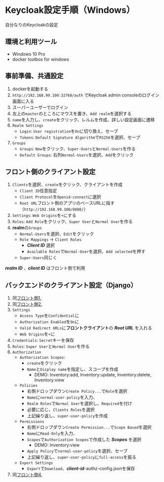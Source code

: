 # Keycloak設定手順（Windows）

自分なりのKeycloakの設定

## 環境と利用ツール
 - Windows 10 Pro
 - docker toolbox for windows

## 事前準備、共通設定
1. dockerを起動する
1. `http://192.168.99.100:32768/auth` でKeycloak admin consoleのログイン画面に入る
1. スーパーユーザーでログイン
1. 左上の`master`のところにマウスを置き、`Add realm`を選択する
1. `name`を入力し、`create`をクリック、レルムを作成、詳しい設定画面に遷移
1. `Realm Settings`
    - `Login`: `User registration`を`On`に切り換え、セーブ
    - `Tokens`: `Default Signature Algorithm`で`RS256`を選択、セーブ
1. `Groups`
    - `Groups`: `New`をクリック、`Super-Users`と`Normal-Users`を作る
    - `Default Groups`: 右列`Normal-Users`を選択、`Add`をクリック

## フロント側のクライアント設定
1. `Clients`を選択、`create`をクリック、クライアントを作成
    - `Client ID`任意指定
    - `Client Protocol`を`Openid-connect`に選択
    - `Root URL`フロント側のアプリのベースURLに指す（`http://192.168.99.100/8080/`）
1. `Settings`: `Web Origins`を`+`にする
1. `Roles`: `Add Role`をクリック、`Super User`と`Normal User`を作る
1. **realm**の`Groups`
    - `Normal-Users`を選択、`Edit`をクリック
    - `Role Mappings` -> `Client Roles`
      - ***Client ID*** 選択
      - `Available Roles`で`Normal-User`を選択、`Add selected`を押す
    - `Super-Users`同じく

***realm ID*** 、***client ID*** はフロント側で利用

## バックエンドのクライアント設定（Django）
1. 同[フロント側1.](#フロント側のクライアント設定)
1. 同[フロント側2.](#フロント側のクライアント設定)
1. `Settings`
    - `Access Type`を`Confidential`に
    - `Authorization Enabled`を`On`に
    - `Valid Redirect URLs`に**フロントクライアント**の ***Root URL*** を入れる
    - `Web Origins`を`+`に
1. `Credentials`: `Secret`キーを保存
1. `Roles`: `Super User`と`Normal User`を作る
1. `Authorization`
    - `Authorization Scopes`:
      - `create`をクリック
      - `Name`と`Display name`を指定し、スコープを作成
        - DEMO: Inventory:add, Inventory:update, Inventory:delete, Inventory:view
    - `Policies`
      - 右側ドロップダウン`Create Policy...`で`Role`を選択
      - `Name`に`normal-user-policy`を入力、
      - `Realm Roles`で`Normal User`を選択し、`Required`を付け
      - 必要に応じ、`Clients Roles`を選択
      - 上記繰り返し、`super-user-policy`を作成
    - `Permissions`
      - 右側ドロップダウン`Create Permission...`で`Scope Based`を選択
      - `Name`に`Read-Only`を入力、
      - `Scopes`で`Authorization Scopes`で作成した ***Scopes*** を選択
        - DEMO: Inventory:view
      - `Apply Policy`で`normal-user-policy`を選択、セーブ
      - 上記繰り返し、`super-user-policy`に`full-access`を振る
    - `Export Settings`
      - `Export`で`Download`、***client-id***-authz-config.jsonを保存
1. 同[フロント側4.](#フロント側のクライアント設定)